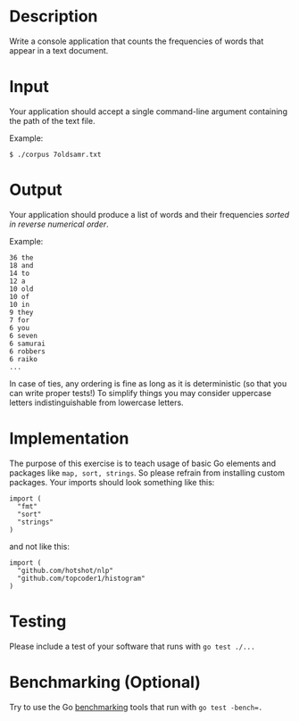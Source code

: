 # Description
Write a console application that counts the frequencies of words that appear in a text document.

# Input
Your application should accept a single command-line argument containing the path of the text file.

Example:
```
$ ./corpus 7oldsamr.txt
```

# Output
Your application should produce a list of words and their frequencies _sorted in reverse numerical order_.

Example:
```
36 the
18 and
14 to
12 a
10 old
10 of
10 in
9 they
7 for
6 you
6 seven
6 samurai
6 robbers
6 raiko
...
```

In case of ties, any ordering is fine as long as it is deterministic (so that you can write proper tests!) To simplify things you may consider uppercase letters indistinguishable from lowercase letters.

# Implementation
The purpose of this exercise is to teach usage of basic Go elements and packages like `map, sort, strings`. So please refrain from installing custom packages. Your imports should look something like this:

```
import (
  "fmt"
  "sort"
  "strings"
)
```
and not like this:
```
import (
  "github.com/hotshot/nlp"
  "github.com/topcoder1/histogram"
)
```

# Testing
Please include a test of your software that runs with `go test ./...`

# Benchmarking (Optional)
Try to use the Go [benchmarking](http://dave.cheney.net/2013/06/30/how-to-write-benchmarks-in-go) tools that run with `go test -bench=.` 
